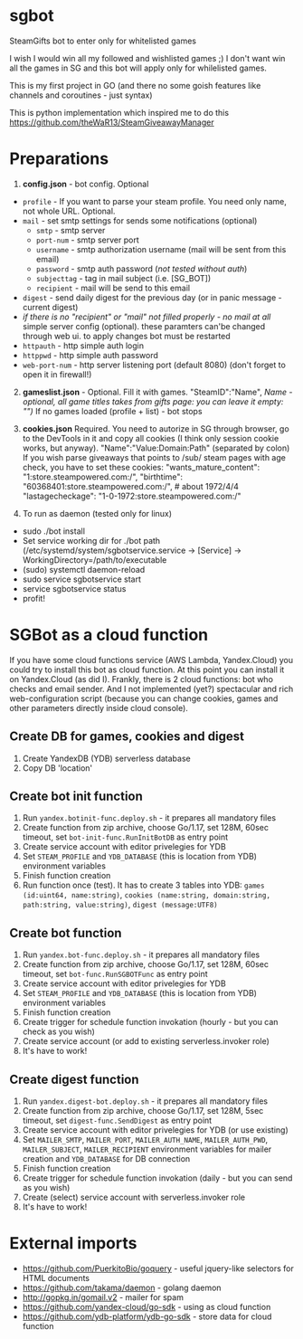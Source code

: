 # sgbot

SteamGifts bot to enter only for whitelisted games

I wish I would win all my followed and wishlisted games ;) I don't want win all the games in SG and this bot will apply only for whilelisted games.

This is my first project in GO (and there no some goish features like channels and coroutines - just syntax)

This is python implementation which inspired me to do this
https://github.com/theWaR13/SteamGiveawayManager

# Preparations
1. **config.json** - bot config. Optional
 + `profile` - If you want to parse your steam profile. You need only name, not whole URL. Optional.
 + `mail` - set smtp settings for sends some notifications (optional)
   * `smtp` - smtp server
   * `port-num` - smtp server port
   * `username` - smtp authorization username (mail will be sent from this email)
   * `password` - smtp auth password (*not tested without auth*)
   * `subjecttag` - tag in mail subject (i.e. [SG_BOT])
   * `recipient` - mail will be send to this email
 + `digest` - send daily digest for the previous day (or in panic message - current digest)
 + *if there is no "recipient" or "mail" not filled properly - no mail at all*
 simple server config (optional). these paramters can'be changed through web ui. to apply changes bot must be restarted
 + `httpauth` - http simple auth login
 + `httppwd` - http simple auth password
 + `web-port-num` - http server listening port (default 8080) (don't forget to open it in firewall!)
2. **gameslist.json** - Optional. Fill it with games. "SteamID":"Name", *Name - optional, all game titles takes from gifts page: you can leave it empty: "")* If no games loaded (profile + list) - bot stops
3. **cookies.json** Required. You need to autorize in SG through browser, go to the DevTools in it and copy all cookies (I think only session cookie works, but anyway). "Name":"Value:Domain:Path" (separated by colon)
If you wish parse giveaways that points to /sub/ steam pages with age check, you have to set these cookies:
    "wants_mature_content": "1:store.steampowered.com:/",
    "birthtime": "60368401:store.steampowered.com:/", # about 1972/4/4
    "lastagecheckage": "1-0-1972:store.steampowered.com:/"

4. To run as daemon (tested only for linux)
  * sudo ./bot install
  * Set service working dir for ./bot path (/etc/systemd/system/sgbotservice.service -> [Service] -> WorkingDirectory=/path/to/executable
  * (sudo) systemctl daemon-reload
  * sudo service sgbotservice start
  * service sgbotservice status
  * profit!

# SGBot as a cloud function
If you have some cloud functions service (AWS Lambda, Yandex.Cloud) you could try to install this bot as cloud function. At this point you can install it on Yandex.Cloud (as did I).
Frankly, there is 2 cloud functions: bot who checks and email sender. And I not implemented (yet?) spectacular and rich web-configuration script (because you can change cookies, games and other parameters directly inside cloud console).

## Create DB for games, cookies and digest
1. Create YandexDB (YDB) serverless database
2. Copy DB 'location'

## Create bot init function
1. Run `yandex.botinit-func.deploy.sh` - it prepares all mandatory files
2. Create function from zip archive, choose Go/1.17, set 128M, 60sec timeout, set `bot-init-func.RunInitBotDB` as entry point
3. Create service account with editor privelegies for YDB
4. Set `STEAM_PROFILE` and `YDB_DATABASE` (this is location from YDB) environment variables
5. Finish function creation
6. Run function once (test). It has to create 3 tables into YDB: `games (id:uint64, name:string)`, `cookies (name:string, domain:string, path:string, value:string)`, `digest (message:UTF8)`

## Create bot function
1. Run `yandex.bot-func.deploy.sh` - it prepares all mandatory files
2. Create function from zip archive, choose Go/1.17, set 128M, 60sec timeout, set `bot-func.RunSGBOTFunc` as entry point
3. Create service account with editor privelegies for YDB
4. Set `STEAM_PROFILE` and `YDB_DATABASE` (this is location from YDB) environment variables
5. Finish function creation
6. Create trigger for schedule function invokation (hourly - but you can check as you wish)
7. Create service account (or add to existing serverless.invoker role)
8. It's have to work!

## Create digest function
1. Run `yandex.digest-bot.deploy.sh` - it prepares all mandatory files
2. Create function from zip archive, choose Go/1.17, set 128M, 5sec timeout, set `digest-func.SendDigest` as entry point
3. Create service account with editor privelegies for YDB (or use existing)
4. Set `MAILER_SMTP`, `MAILER_PORT`, `MAILER_AUTH_NAME`, `MAILER_AUTH_PWD`, `MAILER_SUBJECT`, `MAILER_RECIPIENT` environment variables for mailer creation and `YDB_DATABASE` for DB connection
5. Finish function creation
6. Create trigger for schedule function invokation (daily - but you can send as you wish)
7. Create (select) service account with serverless.invoker role
8. It's have to work!

# External imports
* https://github.com/PuerkitoBio/goquery - useful jquery-like selectors for HTML documents
* https://github.com/takama/daemon - golang daemon
* http://gopkg.in/gomail.v2 - mailer for spam
* https://github.com/yandex-cloud/go-sdk - using as cloud function
* https://github.com/ydb-platform/ydb-go-sdk - store data for cloud function
